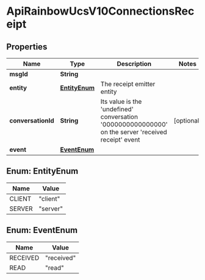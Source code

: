 

# ApiRainbowUcsV10ConnectionsReceipt

## Properties

Name | Type | Description | Notes
------------ | ------------- | ------------- | -------------
**msgId** | **String** |  | 
**entity** | [**EntityEnum**](#EntityEnum) | The receipt emitter entity | 
**conversationId** | **String** | Its value is the &#39;undefined&#39; conversation &#39;0000000000000000&#39; on the server &#39;received receipt&#39; event |  [optional]
**event** | [**EventEnum**](#EventEnum) |  | 



## Enum: EntityEnum

Name | Value
---- | -----
CLIENT | &quot;client&quot;
SERVER | &quot;server&quot;



## Enum: EventEnum

Name | Value
---- | -----
RECEIVED | &quot;received&quot;
READ | &quot;read&quot;




